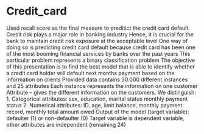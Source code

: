 # Credit_card
Used recall score as the final measure to preditict the credit card default. 
Credit risk plays a major role in banking industry
Hence, it is crucial for the bank to maintain credit risk exposure at the acceptable level
One way of doing so is predicting credit card default because credit card has been one of the most booming financial services by banks over the past years
This particular problem represents a binary classification problem
The objective of this presentation is to find the best model that is able to identify whether a credit card holder will default next months payment based on the information on clients
Provided data contains 30.000 different instances and 25 attributes
Each instance represents the information on one customer
Attribute – gives the different information on the customers. We distinguish:
        1. Categorical attributes: sex, education, marital status monthly payment status
        2. Numerical attributes: ID, age, limit balance, monthly payment record, monthly total       amount owed
Output of the model (target variable): defaulter (1) or non-defaulter (0)
Target variable is dependent variable, other attributes are independent (remaining 24)
